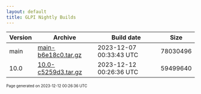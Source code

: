 ```yaml
---
layout: default
title: GLPI Nightly Builds
---
```


Version|Archive|Build date|Size
---|---|---|---
main|[main-b6e18c0.tar.gz](main-b6e18c0.tar.gz)|2023-12-07 00:33:43 UTC|78030496
10.0|[10.0-c5259d3.tar.gz](10.0-c5259d3.tar.gz)|2023-12-12 00:26:36 UTC|59499640

<font size="1">Page generated on 2023-12-12 00:26:36 UTC</font>
